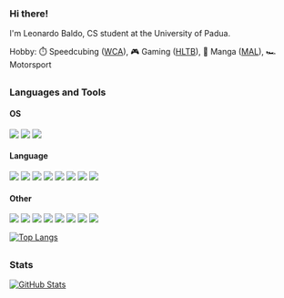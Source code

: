### Hi there!
I'm Leonardo Baldo, CS student at the University of Padua.

Hobby: ⏱️ Speedcubing ([WCA](https://www.worldcubeassociation.org/persons/2022BALD01)), 🎮 Gaming ([HLTB](https://howlongtobeat.com/user/Gautama)), 📗 Manga ([MAL](https://myanimelist.net/profile/G4utama)), 🏎️ Motorsport

##
### Languages and Tools
#### OS
[![](https://skillicons.dev/icons?i=windows)](https://en.wikipedia.org/wiki/Microsoft_Windows)
[![](https://skillicons.dev/icons?i=linux)](https://en.wikipedia.org/wiki/Linux)
[![](https://skillicons.dev/icons?i=ubuntu)](https://en.wikipedia.org/wiki/Ubuntu)

#### Language
[![](https://skillicons.dev/icons?i=c)](https://en.wikipedia.org/wiki/C_(programming_language))
[![](https://skillicons.dev/icons?i=cpp)](https://en.wikipedia.org/wiki/C%2B%2B)
[![](https://skillicons.dev/icons?i=css)](https://en.wikipedia.org/wiki/CSS)
[![](https://skillicons.dev/icons?i=html)](https://en.wikipedia.org/wiki/HTML)
[![](https://skillicons.dev/icons?i=java)](https://en.wikipedia.org/wiki/Java_(programming_language))
[![](https://skillicons.dev/icons?i=js)](https://en.wikipedia.org/wiki/JavaScript)
[![](https://skillicons.dev/icons?i=php)](https://en.wikipedia.org/wiki/PHP)
[![](https://skillicons.dev/icons?i=py)](https://en.wikipedia.org/wiki/Python_(programming_language))

#### Other
[![](https://skillicons.dev/icons?i=bash)](https://en.wikipedia.org/wiki/Bash_(Unix_shell))
[![](https://skillicons.dev/icons?i=git)](https://en.wikipedia.org/wiki/Git)
[![](https://skillicons.dev/icons?i=latex)](https://en.wikipedia.org/wiki/LaTeX)
[![](https://skillicons.dev/icons?i=matlab)](https://en.wikipedia.org/wiki/MATLAB)
[![](https://skillicons.dev/icons?i=md)](https://en.wikipedia.org/wiki/Markdown)
[![](https://skillicons.dev/icons?i=postgres)](https://en.wikipedia.org/wiki/PostgreSQL)
[![](https://skillicons.dev/icons?i=qt)](https://en.wikipedia.org/wiki/Qt_(software))
[![](https://skillicons.dev/icons?i=vscode)](https://en.wikipedia.org/wiki/Visual_Studio_Code)

<!-- [![LeetCode](https://img.shields.io/badge/LeetCode-000000?style=for-the-badge&logo=LeetCode&logoColor=#d16c06)](https://leetcode.com/G4utama)
[![LinkedIn](https://img.shields.io/badge/linkedin-%230077B5.svg?style=for-the-badge&logo=linkedin&logoColor=white)](https://www.linkedin.com/in/leonardo-baldo-6a79652bb) -->

[![Top Langs](https://github-readme-stats.vercel.app/api/top-langs/?username=G4utama&layout=compact&theme=transparent&langs_count=8&hide=tex)](https://github.com/G4utama)

##
### Stats
[![GitHub Stats](https://github-readme-stats.vercel.app/api?username=G4utama&show_icons=true&count_private=true&theme=transparent&rank_icon=github)](https://github.com/G4utama)
